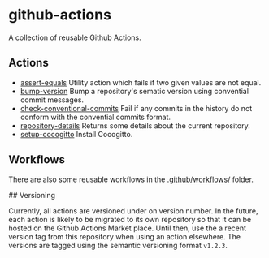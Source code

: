 # github-actions

A collection of reusable Github Actions.

## Actions

- [assert-equals](./assert-equals/README.md)
  Utility action which fails if two given values are not equal.
- [bump-version](./bump-version/README.md)
  Bump a repository's sematic version using convential commit messages.
- [check-conventional-commits](./check-conventional-commits/README.md)
  Fail if any commits in the history do not conform with the convential commits format.
- [repository-details](./repository-details/)
  Returns some details about the current repository.
- [setup-cocogitto](./setup-cocogitto/README.md)
  Install Cocogitto.


## Workflows

There are also some reusable workflows in the [.github/workflows/](./.github/workflows/) folder.

## Versioning

Currently, all actions are versioned under on version number.
In the future, each action is likely to be migrated to its own repository so that
it can be hosted on the Github Actions Market place.
Until then, use the a recent version tag from this repository when using an action elsewhere.
The versions are tagged using the semantic versioning format `v1.2.3`.
